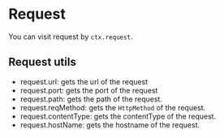 # Request

You can visit request by `ctx.request`.

## Request utils
- request.url: gets the url of the request
- request.port: gets the port of the request
- request.path: gets the path of the request.
- request.reqMethod: gets the `HttpMethod` of the request.
- request.contentType: gets the contentType of the request.
- request.hostName: gets the hostname of the request.
